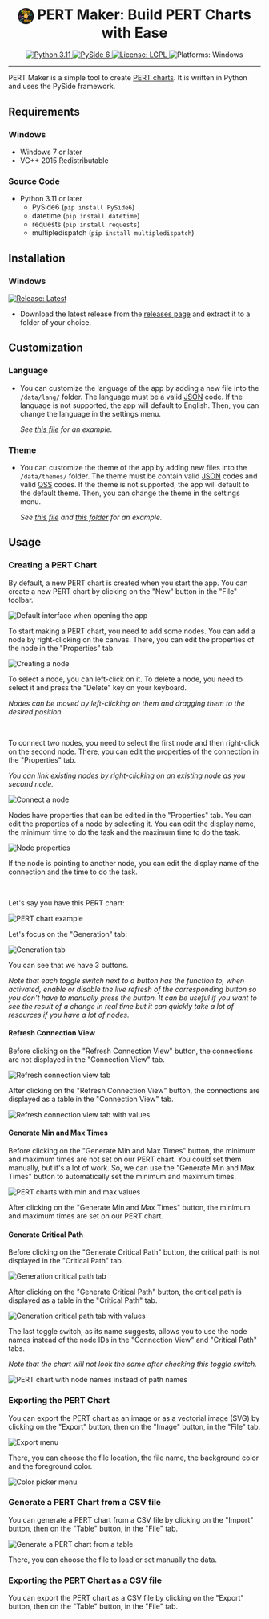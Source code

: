<h1 align="center"><img src="./data/icons/PERTMaker.svg" width="32" align="center" /> PERT Maker: Build PERT Charts with Ease</h1>
<p align="center">
  <a href="https://www.python.org/downloads/">
    <img alt="Python 3.11" src="https://img.shields.io/badge/Python-3.11-blue" />
  </a>
  <a href="https://doc.qt.io/qtforpython/index.html">
    <img alt="PySide 6" src="https://img.shields.io/badge/PySide-6.3.1-brightgreen" />
  </a>
  <a href="https://github.com/Synell/PERT-Maker/blob/master/LICENSE">
    <img alt="License: LGPL" src="https://img.shields.io/badge/License-LGPL-green" target="_blank" />
  </a>
  <img alt="Platforms: Windows" src="https://img.shields.io/badge/Platforms-Windows-yellow" />
</p>

----------------------------------------------------------------------

PERT Maker is a simple tool to create <a href="https://en.wikipedia.org/wiki/Program_evaluation_and_review_technique">PERT charts</a>. It is written in Python and uses the PySide framework.


## Requirements

### Windows

- Windows 7 or later
- VC++ 2015 Redistributable


### Source Code
- Python 3.11 or later
  - PySide6 (`pip install PySide6`)
  - datetime (`pip install datetime`)
  - requests (`pip install requests`)
  - multipledispatch (`pip install multipledispatch`)


## Installation

### Windows

<a href="https://github.com/Synell/PERT-Maker/releases/latest">
  <img alt="Release: Latest" src="https://img.shields.io/badge/Release-Latest-00B4BE?style=for-the-badge" target="_blank" />
</a>

- Download the latest release from the [releases page](https://github.com/Synell/PERT-Maker/releases) and extract it to a folder of your choice.


## Customization

### Language

- You can customize the language of the app by adding a new file into the `/data/lang/` folder. The language must be a valid [JSON](https://en.wikipedia.org/wiki/JavaScript_Object_Notation) code. If the language is not supported, the app will default to English. Then, you can change the language in the settings menu.

  *See [this file](https://github.com/Synell/PERT-Maker/blob/main/data/lang/english.json) for an example.*

### Theme

- You can customize the theme of the app by adding new files into the `/data/themes/` folder. The theme must be contain valid [JSON](https://en.wikipedia.org/wiki/JavaScript_Object_Notation) codes and valid [QSS](https://doc.qt.io/qt-6/stylesheet-reference.html) codes. If the theme is not supported, the app will default to the default theme. Then, you can change the theme in the settings menu.

  *See [this file](https://github.com/Synell/PERT-Maker/blob/main/data/themes/neutron.json) and [this folder](https://github.com/Synell/PERT-Maker/tree/main/data/themes/neutron) for an example.*


## Usage

### Creating a PERT Chart

By default, a new PERT chart is created when you start the app. You can create a new PERT chart by clicking on the "New" button in the "File" toolbar.

<img alt="Default interface when opening the app" src="https://lh3.googleusercontent.com/drive-viewer/AJc5JmQMNStpD5p4D6paAA3PhMt8rpJhkfRR5kZnXEArZSlxPP2k7UeXsRUl_FzH_pTHReMsRR3NHvZGSRwYxUuZl6LZAp0ufg" />

To start making a PERT chart, you need to add some nodes. You can add a node by right-clicking on the canvas. There, you can edit the properties of the node in the "Properties" tab.

<img alt="Creating a node" src="https://lh3.googleusercontent.com/drive-viewer/AJc5JmSC1LMO9GkXR2YNidRLwjNVZbEnkB5OGhSiNw3qk3UIAybniz-2JJCUyzJan8INZxb5n-ivIul_ybaYslIRMDggXkgJEQ" />

To select a node, you can left-click on it. To delete a node, you need to select it and press the "Delete" key on your keyboard.

*Nodes can be moved by left-clicking on them and dragging them to the desired position.*

<br/>

To connect two nodes, you need to select the first node and then right-click on the second node. There, you can edit the properties of the connection in the "Properties" tab.

*You can link existing nodes by right-clicking on an existing node as you second node.*

<img alt="Connect a node" src="https://lh3.googleusercontent.com/drive-viewer/AJc5JmQGYA_PMQ8YM-_V6scrlk2oo5Vc8TJV7H0P8wCkxUdMz76GJn1HqmTS354_XwzkiHD-_p-FAbXHv1HX9Wp8-gr3umatMw" />

<br/>

Nodes have properties that can be edited in the "Properties" tab. You can edit the properties of a node by selecting it. You can edit the display name, the minimum time to do the task and the maximum time to do the task.

<img alt="Node properties" src="https://lh3.googleusercontent.com/drive-viewer/AJc5JmSoW1gZtZdPw7mvnEUgHxGFKMxI_zbYqPpFsU_CFesP79cDtn2ztmLJaA0uMz6pS2t3Vrk0OFc51SV7KL3QhIx4h-I1" />

If the node is pointing to another node, you can edit the display name of the connection and the time to do the task.

<br/>

Let's say you have this PERT chart:

<img alt="PERT chart example" src="https://drive.google.com/u/0/uc?id=1KXyBOgzz5TLCnXRZ8BddpA8xLxbU9rCw" />

Let's focus on the "Generation" tab:

<img alt="Generation tab" src="https://lh3.googleusercontent.com/drive-viewer/AJc5JmSYpOV0CqdvUHgCU5Q0gcAzMTLLlYqp3qXeZfIoMlAUKbvYU2nDEs2PCsrkN3g40CA5jrp3SRvTsow-XL10LohY-EV7jA" />

You can see that we have 3 buttons.

*Note that each toggle switch next to a button has the function to, when activated, enable or disable the live refresh of the corresponding button so you don't have to manually press the button. It can be useful if you want to see the result of a change in real time but it can quickly take a lot of resources if you have a lot of nodes.*

#### Refresh Connection View

Before clicking on the "Refresh Connection View" button, the connections are not displayed in the "Connection View" tab.

<img alt="Refresh connection view tab" src="https://lh3.googleusercontent.com/drive-viewer/AJc5JmRSToxp0BIP0gK5P91Wjsx8XV4oJZD5yvNkNFs0fR4JDzItSuytQcphmmlciguopHpmTL_ilpcLUTg3y5PKQkTSTbbu" />

After clicking on the "Refresh Connection View" button, the connections are displayed as a table in the "Connection View" tab.

<img alt="Refresh connection view tab with values" src="https://lh3.googleusercontent.com/drive-viewer/AJc5JmSKyaHGRt20x-a89WQLi7TYpOa9UkiFkaLFGp2CTY9IQXbC26EArE0oKKIwq1WuEFLawP3QNv91R7tIHBUomgPT4FEIVg" />

#### Generate Min and Max Times

Before clicking on the "Generate Min and Max Times" button, the minimum and maximum times are not set on our PERT chart. You could set them manually, but it's a lot of work. So, we can use the "Generate Min and Max Times" button to automatically set the minimum and maximum times.

<img alt="PERT charts with min and max values" src="https://drive.google.com/u/0/uc?id=1fFJ2zov3SUyBvWOtxU_UURi6x1wfcq_4" />

After clicking on the "Generate Min and Max Times" button, the minimum and maximum times are set on our PERT chart.

#### Generate Critical Path

Before clicking on the "Generate Critical Path" button, the critical path is not displayed in the "Critical Path" tab.

<img alt="Generation critical path tab" src="https://lh3.googleusercontent.com/drive-viewer/AJc5JmTPpX8oNmwqy4p85AujQuzbuFqs87PFvwwXV21mmBxlrloM0Uc-pIognceHYX2swenMpYBHLHHwduH0Lf8HdkfkfkMu" />

After clicking on the "Generate Critical Path" button, the critical path is displayed as a table in the "Critical Path" tab.

<img alt="Generation critical path tab with values" src="https://lh3.googleusercontent.com/drive-viewer/AJc5JmSQz4BcK0fP2GxW7bwlM7Ez2zuxFfkycILnbtN8gxk0lRrYMTGJ-L7-_pBK6PgBR37n0ELVypEZmOtVJfzRGBSaF-Yf" />

<br/>

The last toggle switch, as its name suggests, allows you to use the node names instead of the node IDs in the "Connection View" and "Critical Path" tabs.

*Note that the chart will not look the same after checking this toggle switch.*

<img alt="PERT chart with node names instead of path names" src="https://drive.google.com/u/0/uc?id=1qKbrbROttYOwRL-QzojXRzasmNixla9Y" />

<br/>


### Exporting the PERT Chart

You can export the PERT chart as an image or as a vectorial image (SVG) by clicking on the "Export" button, then on the "Image" button, in the "File" tab.

<img alt="Export menu" src="https://lh3.googleusercontent.com/drive-viewer/AJc5JmSJr_xhMwDgP4OYPkTERQg7LOsB2ZJE8MVEHU60bskFhCebgmfAUGM3YJEozjiql07hdyBcdTFSYZ1pEXbLWLy86VMG" />

There, you can choose the file location, the file name, the background color and the foreground color.

<img alt="Color picker menu" src="https://lh3.googleusercontent.com/drive-viewer/AJc5JmRMehVydSaZr-ifBg7KUQpJkQc36IBcszT_RnawKm1Rj6LuENXwSG6cHbE6wMYvZnmWVkqrFZv-xgDNt6c1VFHT5_3Azg" />


### Generate a PERT Chart from a CSV file

You can generate a PERT chart from a CSV file by clicking on the "Import" button, then on the "Table" button, in the "File" tab.

<img alt="Generate a PERT chart from a table" src="https://lh3.googleusercontent.com/drive-viewer/AJc5JmTVOk_aMsZhr-IBaYhFvyAyYXPgRkYpOQs7pquMxZtlIuH6d1AQH6fKwkRDZUCGHgRMy6Fmjo_v5TFxjW_mHbPEywVt" />

There, you can choose the file to load or set manually the data.


### Exporting the PERT Chart as a CSV file

You can export the PERT chart as a CSV file by clicking on the "Export" button, then on the "Table" button, in the "File" tab.
